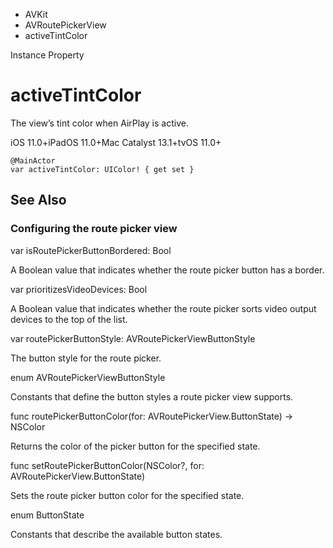 

- AVKit
- AVRoutePickerView
-  activeTintColor 

Instance Property

# activeTintColor

The view’s tint color when AirPlay is active.

iOS 11.0+iPadOS 11.0+Mac Catalyst 13.1+tvOS 11.0+

``` source
@MainActor
var activeTintColor: UIColor! { get set }
```

## See Also

### Configuring the route picker view

var isRoutePickerButtonBordered: Bool

A Boolean value that indicates whether the route picker button has a border.

var prioritizesVideoDevices: Bool

A Boolean value that indicates whether the route picker sorts video output devices to the top of the list.

var routePickerButtonStyle: AVRoutePickerViewButtonStyle

The button style for the route picker.

enum AVRoutePickerViewButtonStyle

Constants that define the button styles a route picker view supports.

func routePickerButtonColor(for: AVRoutePickerView.ButtonState) -> NSColor

Returns the color of the picker button for the specified state.

func setRoutePickerButtonColor(NSColor?, for: AVRoutePickerView.ButtonState)

Sets the route picker button color for the specified state.

enum ButtonState

Constants that describe the available button states.

